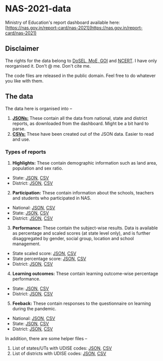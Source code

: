 # NAS-2021-data
Ministry of Education's report dashboard available here: [https://nas.gov.in/report-card/nas-2021](https://nas.gov.in/report-card/nas-2021)

## Disclaimer 
The rights for the data belong to [DoSEL, MoE, GOI](https://www.education.gov.in/en/school-education) and [NCERT](https://ncert.nic.in/). I have only reorganised it. Don't @ me. Don't cite me.

The code files are released in the public domain. Feel free to do whatever you like with them.

## The data
The data here is organised into –
1. [**JSONs:**](./json_data/) These contain all the data from national, state and district reports, as downloaded from the dashboard. Might be a bit hard to parse.
2. [**CSVs:**](./csv_data/) These have been created out of the JSON data. Easier to read and use.

### Types of reports
1. **Highlights:** These contain demographic information such as land area, population and sex ratio.
  - State: [JSON](./json_data/NAS_highlights_state.json), [CSV](./csv_data/NAS_highlights_state.csv)
  - District: [JSON](./json_data/NAS_highlights_district.json), [CSV](./csv_data/NAS_highlights_district.csv)
2. **Participation:** These contain information about the schools, teachers and students who participated in NAS.
  - National: [JSON](./json_data/NAS_participation_national.json), [CSV](./csv_data/NAS_participation_national.csv)
  - State: [JSON](./json_data/NAS_participation_state.json), [CSV](./csv_data/NAS_participation_state.csv)
  - District: [JSON](./json_data/NAS_participation_district.json), [CSV](./csv_data/NAS_participation_district.csv)
3. **Performance:** These contain the subject-wise results. Data is available as percentage and scaled scores (at state level only), and is further disaggregated by gender, social group, location and school management.
  - State scaled score: [JSON](./json_data/NAS_performance_scaled.json), [CSV](./csv_data/performance_scaled_statewise/)
  - State percentage score: [JSON](./json_data/NAS_performance_percentage_state.json), [CSV](./csv_data/performance_percentage_statewise/)
  - District: [JSON](./json_data/NAS_performance_percentage_district.json), [CSV](./csv_data/performance_percentage_districtwise/)
4. **Learning outcomes:** These contain learning outcome-wise percentage performance.
  - State: [JSON](./json_data/NAS_learning_outcomes_state.json), [CSV](./csv_data/NAS_learning_outcomes_state.csv)
  - District: [JSON](./json_data/NAS_learning_outcomes_district.json), [CSV](./csv_data/NAS_learning_outcomes_district.csv)
5. **Feeback:** These contain responses to the questionnaire on learning during the pandemic.
  - National: [JSON](./json_data/NAS_feedback_national.json), [CSV](./csv_data/NAS_feedback_national.csv)
  - State: [JSON](./json_data/NAS_feedback_state.json), [CSV](./csv_data/NAS_feedback_state.csv)
  - District: [JSON](./json_data/NAS_feedback_district.json), [CSV](./csv_data/NAS_feedback_district.csv)

In addition, there are some helper files –
1. List of states/UTs with UDISE codes: [JSON](./json_data/NAS_state_udise_codes.json), [CSV](./csv_data/NAS_state_udise_codes.csv)
2. List of districts with UDISE codes: [JSON](./json_data/NAS_district_udise_codes.json), [CSV](./csv_data/NAS_district_udise_codes.csv)